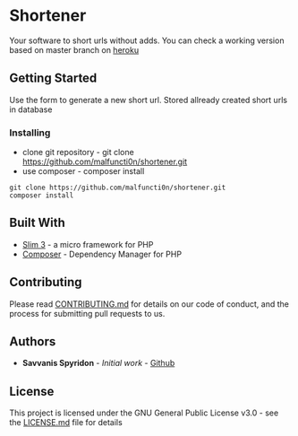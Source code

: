 # Shortener

Your software to short urls without adds. You can check a working version based on master branch on [heroku](https://urltosmall.herokuapp.com/)

## Getting Started

Use the form to generate a new short url. Stored allready created short urls in database


### Installing

* clone git repository - git clone https://github.com/malfuncti0n/shortener.git
* use composer - composer install
```
git clone https://github.com/malfuncti0n/shortener.git
composer install
```


## Built With

* [Slim 3](https://www.slimframework.com/) - a micro framework for PHP
* [Composer](https://getcomposer.org/) - Dependency Manager for PHP

## Contributing

Please read [CONTRIBUTING.md](https://gist.github.com/PurpleBooth/b24679402957c63ec426) for details on our code of conduct, and the process for submitting pull requests to us.

## Authors

* **Savvanis Spyridon** - *Initial work* - [Github](https://github.com/malfuncti0n)


## License

This project is licensed under the GNU General Public License v3.0 - see the [LICENSE.md](LICENSE.md) file for details

